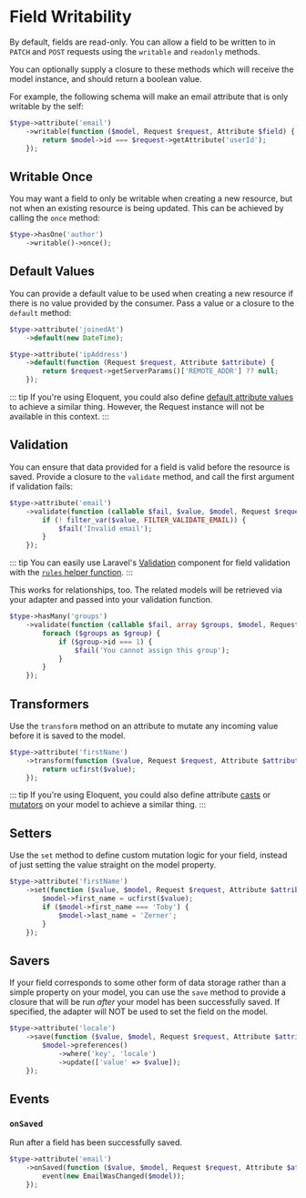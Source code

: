 # Field Writability

By default, fields are read-only. You can allow a field to be written to in `PATCH` and `POST` requests using the `writable` and `readonly` methods.

You can optionally supply a closure to these methods which will receive the model instance, and should return a boolean value.

For example, the following schema will make an email attribute that is only writable by the self:

```php
$type->attribute('email')
    ->writable(function ($model, Request $request, Attribute $field) {
        return $model->id === $request->getAttribute('userId');
    });
```

## Writable Once

You may want a field to only be writable when creating a new resource, but not when an existing resource is being updated. This can be achieved by calling the `once` method:

```php
$type->hasOne('author')
    ->writable()->once();
```

## Default Values

You can provide a default value to be used when creating a new resource if there is no value provided by the consumer. Pass a value or a closure to the `default` method:

```php
$type->attribute('joinedAt')
    ->default(new DateTime);

$type->attribute('ipAddress')
    ->default(function (Request $request, Attribute $attribute) {
        return $request->getServerParams()['REMOTE_ADDR'] ?? null;
    });
```

::: tip
If you're using Eloquent, you could also define [default attribute values](https://laravel.com/docs/8.x/eloquent#default-attribute-values) to achieve a similar thing. However, the Request instance will not be available in this context.
:::

## Validation

You can ensure that data provided for a field is valid before the resource is saved. Provide a closure to the `validate` method, and call the first argument if validation fails:

```php
$type->attribute('email')
    ->validate(function (callable $fail, $value, $model, Request $request, Attribute $attribute) {
        if (! filter_var($value, FILTER_VALIDATE_EMAIL)) {
            $fail('Invalid email');
        }
    });
```

::: tip
You can easily use Laravel's [Validation](https://laravel.com/docs/8.x/validation) component for field validation with the [`rules` helper function](laravel.md#validation).
:::

This works for relationships, too. The related models will be retrieved via your adapter and passed into your validation function.

```php
$type->hasMany('groups')
    ->validate(function (callable $fail, array $groups, $model, Request $request, Attribute $attribute) {
        foreach ($groups as $group) {
            if ($group->id === 1) {
                $fail('You cannot assign this group');
            }
        }
    });
```

## Transformers

Use the `transform` method on an attribute to mutate any incoming value before it is saved to the model.

```php
$type->attribute('firstName')
    ->transform(function ($value, Request $request, Attribute $attribute) {
        return ucfirst($value);
    });
```

::: tip
If you're using Eloquent, you could also define attribute [casts](https://laravel.com/docs/8.x/eloquent-mutators#attribute-casting) or [mutators](https://laravel.com/docs/8.x/eloquent-mutators#defining-a-mutator) on your model to achieve a similar thing.
:::

## Setters

Use the `set` method to define custom mutation logic for your field, instead of just setting the value straight on the model property.

```php
$type->attribute('firstName')
    ->set(function ($value, $model, Request $request, Attribute $attribute) {
        $model->first_name = ucfirst($value);
        if ($model->first_name === 'Toby') {
            $model->last_name = 'Zerner';
        }
    });
```

## Savers

If your field corresponds to some other form of data storage rather than a simple property on your model, you can use the `save` method to provide a closure that will be run _after_ your model has been successfully saved. If specified, the adapter will NOT be used to set the field on the model.

```php
$type->attribute('locale')
    ->save(function ($value, $model, Request $request, Attribute $attribute) {
        $model->preferences()
            ->where('key', 'locale')
            ->update(['value' => $value]);
    });
```

## Events

### `onSaved`

Run after a field has been successfully saved.

```php
$type->attribute('email')
    ->onSaved(function ($value, $model, Request $request, Attribute $attribute) {
        event(new EmailWasChanged($model));
    });
```

